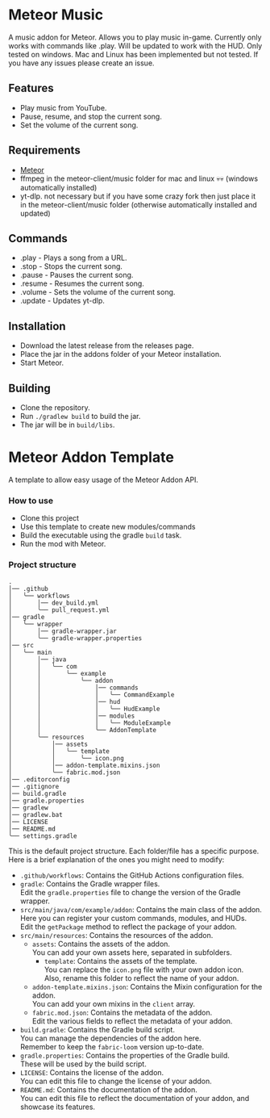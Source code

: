 # Meteor Music
A music addon for Meteor. Allows you to play music in-game.
Currently only works with commands like .play. Will be updated to work with the HUD.
Only tested on windows. Mac and Linux has been implemented but not tested. If you have any issues please create an issue.
## Features
- Play music from YouTube.
- Pause, resume, and stop the current song.
- Set the volume of the current song.

## Requirements
- [Meteor](https://meteorclient.com/)
- ffmpeg in the meteor-client/music folder for mac and linux 💀💀 (windows automatically installed)
- yt-dlp. not necessary but if you have some crazy fork then just place it in the meteor-client/music folder (otherwise automatically installed and updated)
## Commands
- .play <url> - Plays a song from a URL.
- .stop - Stops the current song.
- .pause - Pauses the current song.
- .resume - Resumes the current song.
- .volume <volume> - Sets the volume of the current song.
- .update - Updates yt-dlp.

## Installation
- Download the latest release from the releases page.
- Place the jar in the addons folder of your Meteor installation.
- Start Meteor.

## Building
- Clone the repository.
- Run `./gradlew build` to build the jar.
- The jar will be in `build/libs`.

# Meteor Addon Template

A template to allow easy usage of the Meteor Addon API.

### How to use

- Clone this project
- Use this template to create new modules/commands
- Build the executable using the gradle `build` task.
- Run the mod with Meteor.

### Project structure

```text
.
│── .github
│   ╰── workflows
│       │── dev_build.yml
│       ╰── pull_request.yml
│── gradle
│   ╰── wrapper
│       │── gradle-wrapper.jar
│       ╰── gradle-wrapper.properties
│── src
│   ╰── main
│       │── java
│       │   ╰── com
│       │       ╰── example
│       │           ╰── addon
│       │               │── commands
│       │               │   ╰── CommandExample
│       │               │── hud
│       │               │   ╰── HudExample
│       │               │── modules
│       │               │   ╰── ModuleExample
│       │               ╰── AddonTemplate
│       ╰── resources
│           │── assets
│           │   ╰── template
│           │       ╰── icon.png
│           │── addon-template.mixins.json
│           ╰── fabric.mod.json
│── .editorconfig
│── .gitignore
│── build.gradle
│── gradle.properties
│── gradlew
│── gradlew.bat
│── LICENSE
│── README.md
╰── settings.gradle
```

This is the default project structure. Each folder/file has a specific purpose.  
Here is a brief explanation of the ones you might need to modify:

- `.github/workflows`: Contains the GitHub Actions configuration files.
- `gradle`: Contains the Gradle wrapper files.  
  Edit the `gradle.properties` file to change the version of the Gradle wrapper.
- `src/main/java/com/example/addon`: Contains the main class of the addon.  
  Here you can register your custom commands, modules, and HUDs.  
  Edit the `getPackage` method to reflect the package of your addon.
- `src/main/resources`: Contains the resources of the addon.
    - `assets`: Contains the assets of the addon.  
      You can add your own assets here, separated in subfolders.
        - `template`: Contains the assets of the template.  
          You can replace the `icon.png` file with your own addon icon.  
          Also, rename this folder to reflect the name of your addon.
    - `addon-template.mixins.json`: Contains the Mixin configuration for the addon.  
      You can add your own mixins in the `client` array.
    - `fabric.mod.json`: Contains the metadata of the addon.  
      Edit the various fields to reflect the metadata of your addon.
- `build.gradle`: Contains the Gradle build script.  
  You can manage the dependencies of the addon here.  
  Remember to keep the `fabric-loom` version up-to-date.
- `gradle.properties`: Contains the properties of the Gradle build.  
  These will be used by the build script.
- `LICENSE`: Contains the license of the addon.  
  You can edit this file to change the license of your addon.
- `README.md`: Contains the documentation of the addon.  
  You can edit this file to reflect the documentation of your addon, and showcase its features.
